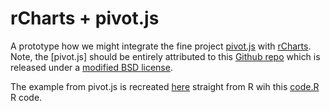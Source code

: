 rCharts + pivot.js
===============

A prototype how we might integrate the fine project [pivot.js](http://rjackson.github.io/pivot.js/)
with [rCharts](http://rCharts.io).  Note, the [pivot.js] should be entirely attributed to this [Github repo](https://github.com/rjackson/pivot.js) 
which is released under a [modified BSD license](https://github.com/rjackson/pivot.js/blob/master/LICENSE).

The example from pivot.js is recreated [here](timelyportfolio.github.io/rCharts_pivotjs/index_rCharts.html) straight from R
wih this [code.R](https://github.com/timelyportfolio/rCharts_pivotjs/blob/gh-pages/code.R) R code.

